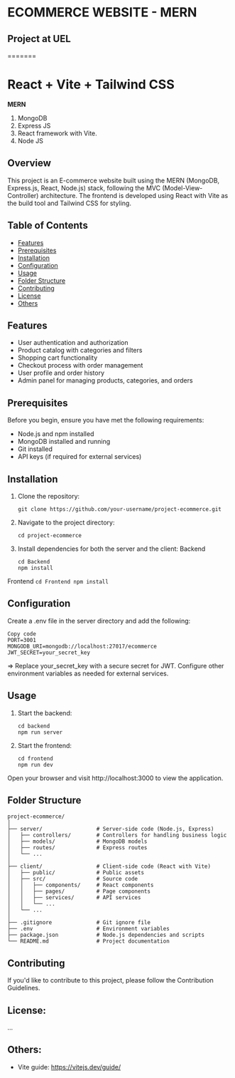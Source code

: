 # ECOMMERCE WEBSITE - MERN
## Project at UEL
=======
# React + Vite + Tailwind CSS
**MERN**
1. MongoDB
2. Express JS
3. React framework with Vite.
4. Node JS

## Overview

This project is an E-commerce website built using the MERN (MongoDB, Express.js, React, Node.js) stack, following the MVC (Model-View-Controller) architecture. The frontend is developed using React with Vite as the build tool and Tailwind CSS for styling.

## Table of Contents

- [Features](#features)
- [Prerequisites](#prerequisites)
- [Installation](#installation)
- [Configuration](#configuration)
- [Usage](#usage)
- [Folder Structure](#folder-structure)
- [Contributing](#contributing)
- [License](#license)
- [Others](#others)

## Features

- User authentication and authorization
- Product catalog with categories and filters
- Shopping cart functionality
- Checkout process with order management
- User profile and order history
- Admin panel for managing products, categories, and orders

## Prerequisites

Before you begin, ensure you have met the following requirements:

- Node.js and npm installed
- MongoDB installed and running
- Git installed
- API keys (if required for external services)

## Installation

1. Clone the repository:
    ```
    git clone https://github.com/your-username/project-ecommerce.git
    ```
2. Navigate to the project directory:
    ```
    cd project-ecommerce
    ```
3. Install dependencies for both the server and the client:
Backend
    ```
    cd Backend
    npm install
    ```
Frontend
    ```
    cd Frontend
    npm install
    ```
## Configuration
Create a .env file in the server directory and add the following:
```
Copy code
PORT=3001
MONGODB_URI=mongodb://localhost:27017/ecommerce
JWT_SECRET=your_secret_key
```
=> Replace your_secret_key with a secure secret for JWT.
Configure other environment variables as needed for external services.
## Usage
1. Start the backend:
    ```
    cd backend
    npm run server
    ```
2. Start the frontend:
    ```
    cd frontend
    npm run dev
    ```
Open your browser and visit http://localhost:3000 to view the application.
## Folder Structure
```
project-ecommerce/
│
├── server/                 # Server-side code (Node.js, Express)
│   ├── controllers/        # Controllers for handling business logic
│   ├── models/             # MongoDB models
│   ├── routes/             # Express routes
│   └── ...
│
├── client/                 # Client-side code (React with Vite)
│   ├── public/             # Public assets
│   ├── src/                # Source code
│   │   ├── components/     # React components
│   │   ├── pages/          # Page components
│   │   ├── services/       # API services
│   │   └── ...
│   └── ...
│
├── .gitignore              # Git ignore file
├── .env                    # Environment variables
├── package.json            # Node.js dependencies and scripts
└── README.md               # Project documentation
```
## Contributing
If you'd like to contribute to this project, please follow the Contribution Guidelines.
## License:
...
## Others:
- Vite guide: https://vitejs.dev/guide/

